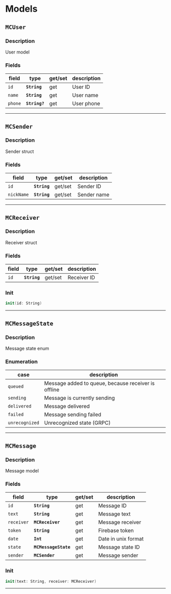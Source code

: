 # Models

## ```MCUser```

### Description

User model

### Fields

| field | type | get/set | description |
| ------ | ------ | ------ | ------ |
| ```id``` | **```String```** |  get |  User ID |
| ```name``` | **```String```** | get |  User name |
| ```phone``` | **```String?```** | get |  User phone |

---
## ```MCSender```

### Description

Sender struct

### Fields

| field | type | get/set | description |
| ------ | ------ | ------ | ------ |
| ```id``` | **```String```** |  get/set |  Sender ID |
| ```nickName``` | **```String```** | get/set |  Sender name |

---
## ```MCReceiver```

### Description

Receiver struct

### Fields

| field | type | get/set | description |
| ------ | ------ | ------ | ------ |
| ```id``` | **```String```** |  get/set |  Receiver ID |

### Init

```swift
init(id: String)
```

---
## ```MCMessageState```

### Description

Message state enum

### Enumeration

| case  | description |
| ------ | ------ |
| ```queued``` |  Message added to queue, because receiver is offline |
| ```sending``` |  Message is currently sending |
| ```delivered``` |  Message delivered |
| ```failed``` |  Message sending failed |
| ```unrecognized``` |  Unrecognized state (GRPC) |

---
## ```MCMessage```

### Description

Message model

### Fields

| field | type | get/set | description |
| ------ | ------ | ------ | ------ |
| ```id``` | **```String```** |  get |  Message ID |
| ```text``` | **```String```** |  get |  Message text |
| ```receiver``` | **```MCReceiver```** |  get |  Message receiver |
| ```token``` | **```String```** |  get |  Firebase token |
| ```date``` | **```Int```** |  get |  Date in unix format |
| ```state``` | **```MCMessageState```** |  get |  Message state ID |
| ```sender``` | **```MCSender```** |  get |  Message sender |

### Init

```swift
init(text: String, receiver: MCReceiver) 
```

---